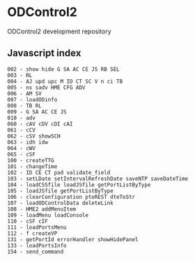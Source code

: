 # ODControl2
ODControl2 development repository

## Javascript index

    002 - show hide G SA AC CE JS RB SEL
    003 - RL
    004 - AJ upd upc M ID CT SC V n ci TB
    005 - ns sadv HME CFG ADV
    006 - AM SV
    007 - loadODinfo
    008 - TB RL
    009 - G SA AC CE JS
    010 - adv
    060 - cAV cDV cDI cAI 
    061 - cCV
    062 - cSV showSCH
    063 - idh idw
    064 - cWV
    065 - cSF
    100 - createTTG
    101 - changeTime
    102 - ID CE CT pad validate_field
    103 - setLDate setIntervalRefreshDate saveNTP saveDateTime
    104 - loadCSSfile loadJSfile getPortListByType
    105 - loadJSfile getPortListByType
    106 - clearConfiguration ptoREST dteToStr
    107 - loadODControlData deleteLink 
    108 - HME2 addMenuItem
    109 - loadMenu loadConsole
    110 - cSF cIF 
    111 - loadPortsMenu
    112 - f createVP 
    131 - getPortId errorHandler showHidePanel
    133 - loadPortsInfo
    154 - send_command


